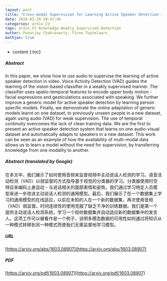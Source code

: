 ```yaml
---
layout: post
title: "Cross-modal Supervision for Learning Active Speaker Detection in Video"
date: 2016-03-29 19:47:46
categories: arXiv_CV
tags: arXiv_CV Knowledge Weakly_Supervised Detection
author: Punarjay Chakravarty, Tinne Tuytelaars
mathjax: true
---
```


* content
{:toc}

##### Abstract
In this paper, we show how to use audio to supervise the learning of active speaker detection in video. Voice Activity Detection (VAD) guides the learning of the vision-based classifier in a weakly supervised manner. The classifier uses spatio-temporal features to encode upper body motion - facial expressions and gesticulations associated with speaking. We further improve a generic model for active speaker detection by learning person specific models. Finally, we demonstrate the online adaptation of generic models learnt on one dataset, to previously unseen people in a new dataset, again using audio (VAD) for weak supervision. The use of temporal continuity overcomes the lack of clean training data. We are the first to present an active speaker detection system that learns on one audio-visual dataset and automatically adapts to speakers in a new dataset. This work can be seen as an example of how the availability of multi-modal data allows us to learn a model without the need for supervision, by transferring knowledge from one modality to another.

##### Abstract (translated by Google)
在本文中，我们展示了如何使用音频来监督视频中主动说话人检测的学习。语音活动检测（VAD）以弱监督的方式指导基于视觉的分类器的学习。分类器使用时空特征来编码上身运动 - 与说话相关的面部表情和姿势。我们通过学习特定人员模型来进一步改进主动说话人检测的通用模型。最后，我们展示了在一个数据集上学习的通用模型的在线适应，以前在未知的人在一个新的数据集，再次使用音频（VAD）弱监督。时间连续性的使用克服了缺乏干净的训练数据。我们是第一个提供主动说话人检测系统，学习一个视听数据集并自动适应新的数据集中的发言人。这项工作可以被看作是一个例子，说明多模态数据的可用性如何通过将知识从一种模式转移到另一种模式而使我们无需监督地学习模型。

##### URL
[https://arxiv.org/abs/1603.08907](https://arxiv.org/abs/1603.08907)

##### PDF
[https://arxiv.org/pdf/1603.08907](https://arxiv.org/pdf/1603.08907)

